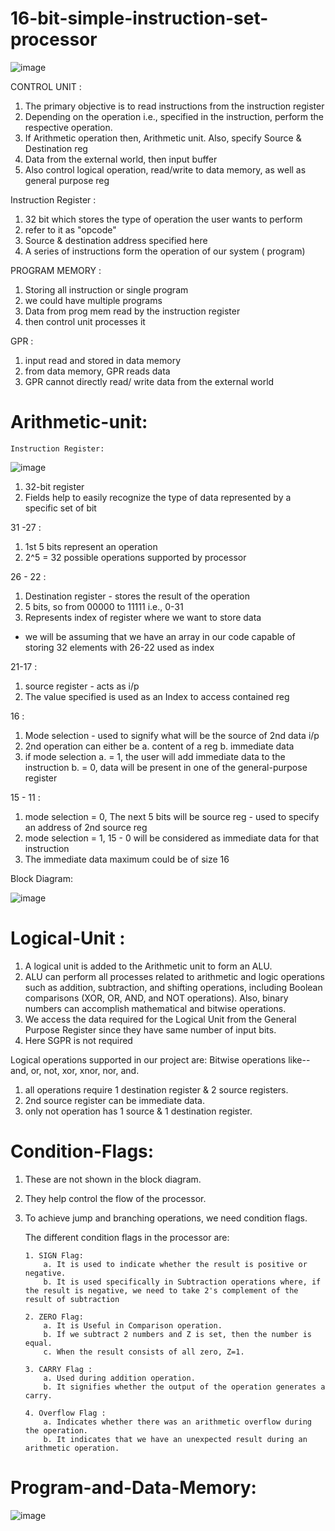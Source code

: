 # 16-bit-simple-instruction-set-processor

![image](https://github.com/kanishk1605/16-bit-simple-instruction-set-processor/assets/105859363/d69b3c46-b33a-42db-b5ff-10126d425ddc)

CONTROL UNIT :
1. The primary objective is to read instructions from the instruction register
2. Depending on the operation i.e., specified in the instruction, perform the respective operation.
3. If Arithmetic operation then, Arithmetic unit. Also, specify Source & Destination reg
4. Data from the external world, then input buffer
5. Also control logical operation, read/write to data memory, as well as general purpose reg

Instruction Register :
1. 32 bit which stores the type of operation the user wants to perform
2. refer to it as "opcode"
3. Source & destination address specified here
4. A series of instructions  form the operation of our system ( program)

PROGRAM MEMORY :
1. Storing all instruction or single program
2. we could have multiple programs
3. Data from prog mem read by the instruction  register
4. then control unit processes it

GPR :
1. input read and stored in data memory
2. from data memory, GPR reads data
3. GPR cannot directly read/ write data from the external world

# Arithmetic-unit:

    Instruction Register:
    
![image](https://github.com/kanishk1605/16-bit-simple-instruction-set-processor/assets/105859363/624b1023-e5b9-432e-b38b-95fd8e9f0a02)

  1. 32-bit register
  2. Fields help to easily recognize the type of data represented by a specific set of bit

  31 -27 :
  1. 1st 5 bits represent an operation
  2. 2^5 = 32 possible operations supported by processor

  26 - 22 :
  1. Destination register - stores the result of the operation
  2. 5 bits, so from 00000 to 11111 i.e., 0-31
  3. Represents index of register where we want to store data
  - we will be assuming that we have an array in our code capable of storing 32 elements with 26-22 used as index

  21-17 :
  1. source register - acts as i/p
  2. The value specified is used as an Index to access contained reg

  16 :
  1. Mode selection - used to signify what will be the source of 2nd data i/p
  2. 2nd operation can either be
      a. content of a reg
      b. immediate data
  3. if mode selection
      a. = 1, the user will add immediate data to the instruction
      b. = 0, data will be present in one of the general-purpose register

  15 - 11 :
  1. mode selection = 0,
     The next 5 bits will be source reg - used to specify an address of 2nd source reg
  2. mode selection = 1,
     15 - 0 will be considered as immediate data for that instruction
  3. The immediate data maximum could be of size 16

Block Diagram:

![image](https://github.com/kanishk1605/16-bit-simple-instruction-set-processor/assets/105859363/6feb15a1-fc41-428f-b92c-3e99e7a6490c)


# Logical-Unit :

  1. A logical unit is added to the Arithmetic unit to form an ALU.
  2. ALU can perform all processes related to arithmetic and logic operations such as addition, subtraction, and shifting operations, including Boolean comparisons (XOR, OR, AND, and NOT operations). Also, binary      numbers can accomplish mathematical and bitwise operations.
  3. We access the data required for the Logical Unit from the General Purpose Register since they have same number of input bits.
  4. Here SGPR is not required

Logical operations supported in our project are:
    Bitwise operations like-- and, or, not, xor, xnor, nor, and.

1. all operations require 1 destination register & 2 source registers.
2. 2nd source register can be immediate data.
3. only not operation has 1 source & 1 destination register.

# Condition-Flags:
   1. These are not shown in the block diagram.
   2. They help control the flow of the processor.
   3. To achieve jump and branching operations, we need condition flags.

      The different condition flags in the processor are:

          1. SIGN Flag:
              a. It is used to indicate whether the result is positive or negative.
              b. It is used specifically in Subtraction operations where, if the result is negative, we need to take 2's complement of the result of subtraction
           
          2. ZERO Flag:
              a. It is Useful in Comparison operation.
              b. If we subtract 2 numbers and Z is set, then the number is equal.
              c. When the result consists of all zero, Z=1.
      
          3. CARRY Flag :
              a. Used during addition operation.
              b. It signifies whether the output of the operation generates a carry.

          4. Overflow Flag :
              a. Indicates whether there was an arithmetic overflow during the operation.
              b. It indicates that we have an unexpected result during an arithmetic operation.

# Program-and-Data-Memory:
    
      
![image](https://github.com/kanishk1605/16-bit-simple-instruction-set-processor/assets/105859363/4fead36d-6cb1-4f49-8442-70674414e598)
